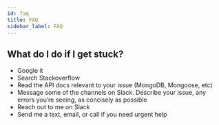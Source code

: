 ```yaml
---
id: faq
title: FAQ
sidebar_label: FAQ
---
```


## What do I do if I get stuck?
- Google it
- Search Stackoverflow
- Read the API docs relevant to your issue (MongoDB, Mongoose, etc)
- Message some of the channels on Slack. Describe your issue, any errors you’re seeing, as concisely as possible
- Reach out to me on Slack
- Send me a text, email, or call if you need urgent help